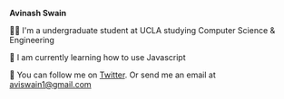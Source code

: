 **Avinash Swain**

👋🏻 I'm a undergraduate student at UCLA studying Computer Science & Engineering

🌱 I am currently learning how to use Javascript

🐢 You can follow me on [Twitter](www.twitter.com/aviswain_). Or send me an email at [aviswain1@gmail.com](mailto:aviswain1@gmail.com)

